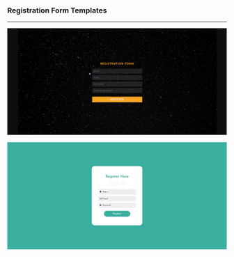 ### Registration Form Templates

---

[![](reg-form1/reg-form1.png)](reg-form1)

[![](reg-form2/reg-form2.png)](reg-form2)
